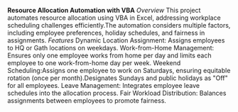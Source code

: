 **Resource Allocation Automation with VBA**
_Overview_
This project automates resource allocation using VBA in Excel, addressing workplace scheduling challenges efficiently.The automation considers multiple factors, including employee preferences, holiday schedules, and fairness in assignments.
_Features_
Dynamic Location Assignment: Assigns employees to HQ or Gath locations on weekdays.
Work-from-Home Management: Ensures only one employee works from home per day and limits each employee to one work-from-home day per week.
Weekend Scheduling:Assigns one employee to work on Saturdays, ensuring equitable rotation (once per month).Designates Sundays and public holidays as "Off" for all employees.
Leave Management: Integrates employee leave schedules into the allocation process.
Fair Workload Distribution: Balances assignments between employees to promote fairness.
